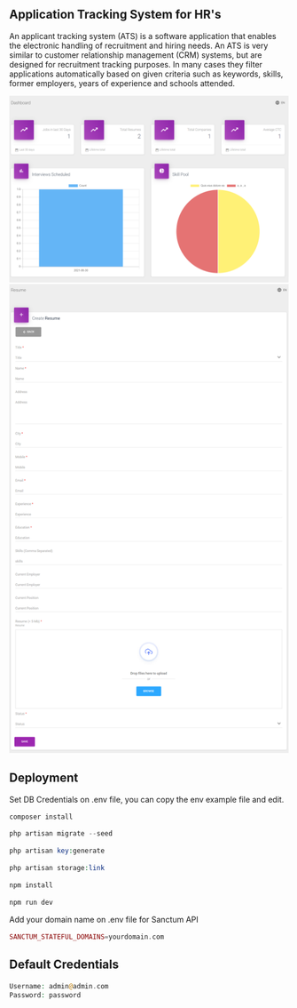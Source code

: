 ## Application Tracking System for HR's

An applicant tracking system (ATS) is a software application that enables the electronic handling of recruitment and hiring needs. An ATS is very similar to customer relationship management (CRM) systems, but are designed for recruitment tracking purposes. In many cases they filter applications automatically based on given criteria such as keywords, skills, former employers, years of experience and schools attended.

![alt text](https://raw.githubusercontent.com/sameerfa/hr-ats/master/public/md/img/screens/01.png)
![alt text](https://raw.githubusercontent.com/sameerfa/hr-ats/master/public/md/img/screens/02.png)

## Deployment

Set DB Credentials on .env file, you can copy the env example file and edit.

```php
composer install
```

```php
php artisan migrate --seed
```

```php
php artisan key:generate
```

```php
php artisan storage:link
```

```php
npm install
```

```php
npm run dev
```

Add your domain name on .env file for Sanctum API

```php
SANCTUM_STATEFUL_DOMAINS=yourdomain.com
```

## Default Credentials

```php
Username: admin@admin.com
Password: password
```
